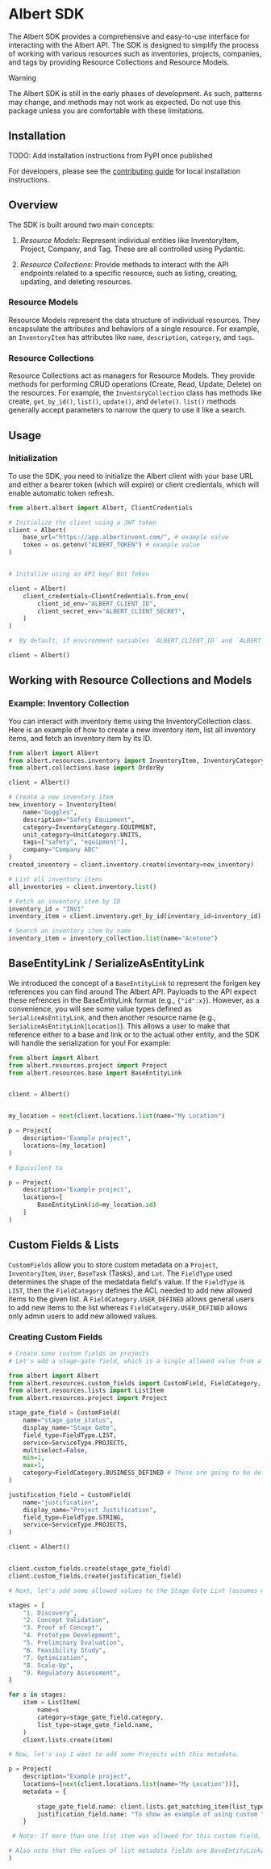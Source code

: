 # Albert SDK
The Albert SDK provides a comprehensive and easy-to-use interface for interacting with the Albert API. The SDK is designed to simplify the process of working with various resources such as inventories, projects, companies, and tags by providing Resource Collections and Resource Models.

> [!WARNING]
> The Albert SDK is still in the early phases of development. As such, patterns may change, and methods may not work as expected. Do not use this package unless you are comfortable with these limitations.

## Installation

TODO: Add installation instructions from PyPI once published

For developers, please see the [contributing guide](CONTRIBUTING.mD) for local installation instructions.

## Overview
The SDK is built around two main concepts:

1. *Resource Models*: Represent individual entities like InventoryItem, Project, Company, and Tag. These are all controlled using Pydantic.

2. *Resource Collections*: Provide methods to interact with the API endpoints related to a specific resource, such as listing, creating, updating, and deleting resources.

### Resource Models
Resource Models represent the data structure of individual resources. They encapsulate the attributes and behaviors of a single resource. For example, an `InventoryItem` has attributes like `name`, `description`, `category`, and `tags`.

### Resource Collections
Resource Collections act as managers for Resource Models. They provide methods for performing CRUD operations (Create, Read, Update, Delete) on the resources. For example, the `InventoryCollection` class has methods like create, `get_by_id()`, `list()`, `update()`, and `delete()`. `list()` methods generally accept parameters to narrow the query to use it like a search.

## Usage
### Initialization
To use the SDK, you need to initialize the Albert client with your base URL and either a bearer token (which will expire) or client credientals, which will enable automatic token refresh.

```python
from albert.albert import Albert, ClientCredentials

# Initialize the client using a JWT token
client = Albert(
    base_url="https://app.albertinvent.com/", # example value
    token = os.getenv("ALBERT_TOKEN") # example value
)


# Initalize using an API key/ Bot Token

client = Albert(
    client_credentials=ClientCredentials.from_env(
        client_id_env="ALBERT_CLIENT_ID",
        client_secret_env="ALBERT_CLIENT_SECRET",
    )
)

#  By default, if environment variables `ALBERT_CLIENT_ID` and `ALBERT_CLIENT_SECRET` are set you can simply do:

client = Albert()

```

## Working with Resource Collections and Models
### Example: Inventory Collection
You can interact with inventory items using the InventoryCollection class. Here is an example of how to create a new inventory item, list all inventory items, and fetch an inventory item by its ID.

```python
from albert import Albert
from albert.resources.inventory import InventoryItem, InventoryCategory, UnitCategory
from albert.collections.base import OrderBy

client = Albert()

# Create a new inventory item
new_inventory = InventoryItem(
    name="Goggles",
    description="Safety Equipment",
    category=InventoryCategory.EQUIPMENT,
    unit_category=UnitCategory.UNITS,
    tags=["safety", "equipment"],
    company="Company ABC"
)
created_inventory = client.inventory.create(inventory=new_inventory)

# List all inventory items
all_inventories = client.inventory.list()

# Fetch an inventory item by ID
inventory_id = "INV1"
inventory_item = client.inventory.get_by_id(inventory_id=inventory_id)

# Search an inventory item by name
inventory_item = inventory_collection.list(name="Acetone")
```




## BaseEntityLink / SerializeAsEntityLink

We introduced the concept of a `BaseEntityLink` to represent the forigen key references you can find around The Albert API. Payloads to the API expect these refrences in the BaseEntityLink format (e.g., `{"id":x}`). However, as a convenience, you will see some value types defined as `SerializeAsEntityLink`, and then another resource name (e.g., `SerializeAsEntityLink[Location]`). This allows a user to make that reference either to a base and link or to the actual other entity, and the SDK will handle the serialization for you! For example:

```python
from albert import Albert
from albert.resources.project import Project
from albert.resources.base import BaseEntityLink


client = Albert()


my_location = next(client.locations.list(name="My Location")

p = Project(
    description="Example project",
    locations=[my_location]
)

# Equivilent to

p = Project(
    description="Example project",
    locations=[
        BaseEntityLink(id=my_location.id)
    ]
)

```

## Custom Fields & Lists

`CustomFields` allow you to store custom metadata on a `Project`, `InventoryItem`, `User`, `BaseTask` (Tasks), and `Lot`. The `FieldType` used determines the shape of the medatdata field's value. If the `FieldType` is `LIST`, then the `FieldCategory` defines the ACL needed to add new allowed items to the given list. A `FieldCategory.USER_DEFINED` allows general users to add new items to the list whereas `FieldCategory.USER_DEFINED` allows only admin users to add new allowed values.

### Creating Custom Fields
```python
# Create some custom fields on projects
# Let's add a stage-gate field, which is a single allowed value from a list, and an open text field for "Project Justification"

from albert import Albert
from albert.resources.custom_fields import CustomField, FieldCategory, FieldType, ServiceType
from albert.resources.lists import ListItem
from albert.resources.project import Project

stage_gate_field = CustomField(
    name="stage_gate_status",
    display_name="Stage Gate",
    field_type=FieldType.LIST,
    service=ServiceType.PROJECTS,
    multiselect=False,
    min=1,
    max=1,
    category=FieldCategory.BUSINESS_DEFINED # These are going to be defined by the business, not by any user
)

justification_field = CustomField(
    name="justification",
    display_name="Project Justification",
    field_type=FieldType.STRING,
    service=ServiceType.PROJECTS,
)

client = Albert()


client.custom_fields.create(stage_gate_field)
client.custom_fields.create(justification_field)

# Next, let's add some allowed values to the Stage Gate List (assumes user is an admin)

stages = [
    "1. Discovery",
    "2. Concept Validation",
    "3. Proof of Concept",
    "4. Prototype Development",
    "5. Preliminary Evaluation",
    "6. Feasibility Study",
    "7. Optimization",
    "8. Scale-Up",
    "9. Regulatory Assessment",
]

for s in stages:
    item = ListItem(
        name=s
        category=stage_gate_field.category,
        list_type=stage_gate_field.name,
    )
    client.lists.create(item)

# Now, let's say I want to add some Projects with this metadata.

p = Project(
    description="Example project",
    locations=[next(client.locations.list(name="My Location"))],
    metadata = {
       
        stage_gate_field.name: client.lists.get_matching_item(list_type=stage_gate_field.name, name = stages[0]).to_entity_link(),
        justification_field.name: "To show an example of using custom fields."
    }

 # Note: If more than one list item was allowed for this custom field, the value of this key/value pair would be a list

# Also note that the values of list metadata fields are BaseEntityLink/list[BaseEntityLink]
)

```
